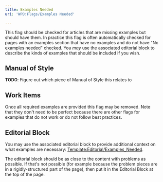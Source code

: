 ```yaml
---
title: Examples Needed
uri: 'WPD:Flags/Examples Needed'

---
```

This flag should be checked for articles that are missing examples but should have them. In practice this flag is often automatically checked for pages with an examples section that have no examples and do not have "No examples needed" checked. You *may* use the associated editorial block to describe the kinds of examples that should be included if you wish.

## <span>Manual of Style</span>

**TODO**: Figure out which piece of Manual of Style this relates to

## <span>Work Items</span>

Once all required examples are provided this flag may be removed. Note that they don't need to be perfect because there are other flags for examples that do not work or do not follow best practices.

## <span>Editorial Block</span>

You may use the associated editorial block to provide additional context on what examples are necessary: [Template:Editorial/Examples\_Needed](/Template:Editorial/Examples_Needed).

The editorial block should be as close to the content with problems as possible. If that's not possible (for example because the problem pieces are in a rigidly-structured part of the page), then put it in the Editorial Block at the top of the page.
